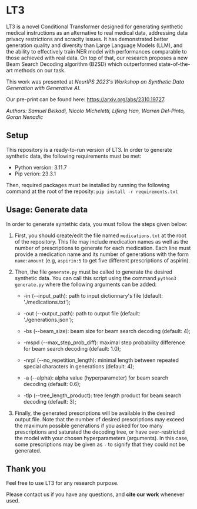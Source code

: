 # LT3
LT3 is a novel Conditional Transformer designed for generating synthetic medical instructions as an alternative to real medical data, addressing data privacy restrictions and scracity issues. It has demonstrated better generation quality and diversity than Large Language Models (LLM), and the ability to effectively train NER model with performances comparable to those achieved with real data. On top of that, our research proposes a new Beam Search Decoding algorithm (B2SD) which outperformed state-of-the-art methods on our task.

This work was presented at *NeurIPS 2023's Workshop on Synthetic Data Generation with Generative AI*. 

Our pre-print can be found here: https://arxiv.org/abs/2310.19727.

*Authors: Samuel Belkadi, Nicolo Micheletti, Lifeng Han, Warren Del-Pinto, Goran Nenadic*

## Setup
This repository is a ready-to-run version of LT3. In order to generate synthetic data, the following requirements must be met:
- Python version: 3.11.7
- Pip verion: 23.3.1

Then, required packages must be installed by running the following command at the root of the reposity:
```pip install -r requirements.txt```

## Usage: Generate data
In order to generate syntethic data, you must follow the steps given below:

1. First, you should create/edit the file named `medications.txt` at the root of the repository. This file may include medication names as well as the number of prescriptions to generate for each medication. Each line must provide a medication name and its number of generations with the form `name:amount` (e.g, `aspirin:5` to get five different prescriptions of aspirin).

2. Then, the file `generate.py` must be called to generate the desired synthetic data. You can call this script using the command ```python3 generate.py``` where the following arguments can be added:
    - -in (--input_path): path to input dictionnary's file (default: './medications.txt');
    - -out (--output_path): path to output file (default: './generations.json');

    - -bs (--beam_size): beam size for beam search decoding (default: 4);
    - -mspd (--max_step_prob_diff): maximal step probability difference for beam search decoding (default: 1.0);
    - -nrpl (--no_repetition_length): minimal length between repeated special characters in generations (default: 4);
    - -a (--alpha): alpha value (hyperparameter) for beam search decoding (default: 0.6);
    - -tlp (--tree_length_product): tree length product for beam search decoding (default: 3);

3. Finally, the generated prescriptions will be available in the desired output file. Note that the number of desired prescriptions may exceed the maximum possible generations if you asked for too many prescriptions and saturated the decoding tree, or have over-restricted the model with your chosen hyperparameters (arguments). In this case, some prescriptions may be given as `-` to signify that they could not be generated.

## Thank you
Feel free to use LT3 for any research purpose. 

Please contact us if you have any questions, and **cite our work** whenever used.